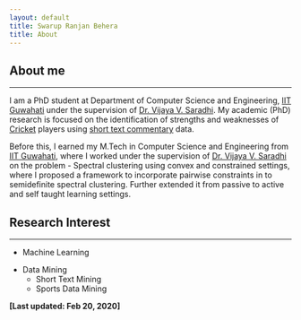 ```yaml
---
layout: default
title: Swarup Ranjan Behera
title: About
---
```


<p><h2>About me</h2></p>

___

I am a PhD student at Department of Computer Science and Engineering, [IIT Guwahati](https://www.iitg.ac.in/) under the supervision of [Dr. Vijaya V. Saradhi](https://www.iitg.ac.in/saradhi/personal.html/). My academic (PhD) research is focused on the identification of strengths and weaknesses of [Cricket](https://en.wikipedia.org/wiki/Cricket) players using [short text commentary](https://www.espncricinfo.com/story/_/id/21842785/siddhartha-vaidyanathan-online-cricket-text-commentary-pioneer-robert-elz) data. 

Before this, I earned my M.Tech in Computer Science and Engineering from [IIT Guwahati](https://www.iitg.ac.in/), where I worked under the supervision of [Dr. Vijaya V. Saradhi](https://www.iitg.ac.in/saradhi/personal.html/) on the problem - Spectral clustering using convex and constrained settings, where I proposed a framework to incorporate pairwise constraints in to semidefinite spectral clustering. Further extended it from passive to active and self taught learning settings.

<p><h2>Research Interest</h2></p>

___

* Machine Learning
+ Data Mining
  - Short Text Mining
  - Sports Data Mining 


**[Last updated: Feb 20, 2020]**
